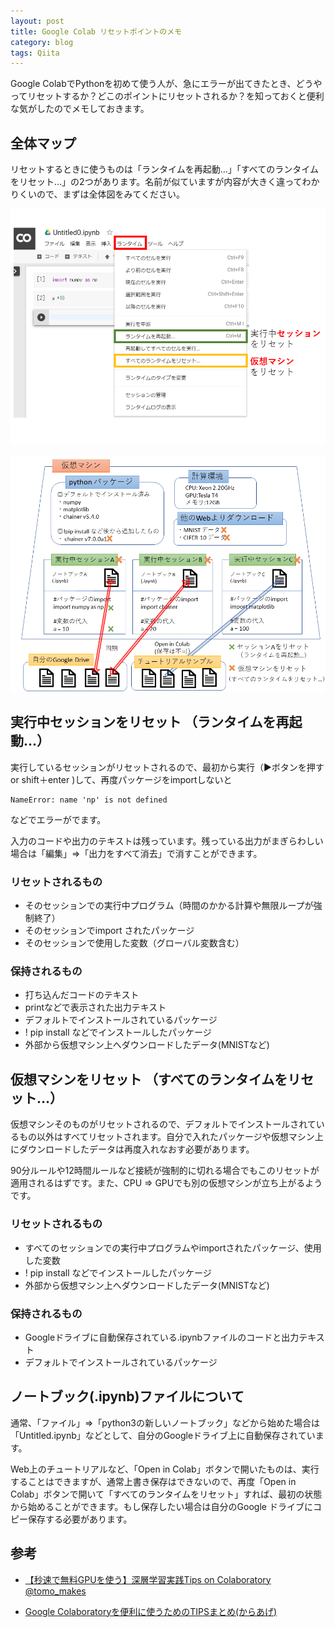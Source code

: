 ```yaml
---
layout: post
title: Google Colab リセットポイントのメモ
category: blog
tags: Qiita
---
```


Google ColabでPythonを初めて使う人が、急にエラーが出てきたとき、どうやってリセットするか？どこのポイントにリセットされるか？を知っておくと便利な気がしたのでメモしておきます。

## 全体マップ

リセットするときに使うものは「ランタイムを再起動…」「すべてのランタイムをリセット…」の2つがあります。名前が似ていますが内容が大きく違ってわかりくいので、まずは全体図をみてください。

![imgae](/images/20190603-1.png)

![imgae](/images/20190603-2.png)

## 実行中セッションをリセット （ランタイムを再起動…）

実行しているセッションがリセットされるので、最初から実行（▶ボタンを押す or shift＋enter )して、再度パッケージをimportしないと

```
NameError: name 'np' is not defined

```
などでエラーがでます。

入力のコードや出力のテキストは残っています。残っている出力がまぎらわしい場合は「編集」⇒「出力をすべて消去」で消すことができます。


### リセットされるもの

* そのセッションでの実行中プログラム（時間のかかる計算や無限ループが強制終了）
* そのセッションでimport されたパッケージ
* そのセッションで使用した変数（グローバル変数含む） 

### 保持されるもの

* 打ち込んだコードのテキスト
* printなどで表示された出力テキスト
* デフォルトでインストールされているパッケージ
* ! pip install などでインストールしたパッケージ
* 外部から仮想マシン上へダウンロードしたデータ(MNISTなど)



## 仮想マシンをリセット （すべてのランタイムをリセット…）

仮想マシンそのものがリセットされるので、デフォルトでインストールされているもの以外はすべてリセットされます。自分で入れたパッケージや仮想マシン上にダウンロードしたデータは再度入れなおす必要があります。

90分ルールや12時間ルールなど接続が強制的に切れる場合でもこのリセットが適用されるはずです。また、CPU ⇒ GPUでも別の仮想マシンが立ち上がるようです。

 ### リセットされるもの

* すべてのセッションでの実行中プログラムやimportされたパッケージ、使用した変数
* ! pip install などでインストールしたパッケージ
* 外部から仮想マシン上へダウンロードしたデータ(MNISTなど) 

### 保持されるもの

* Googleドライブに自動保存されている.ipynbファイルのコードと出力テキスト
* デフォルトでインストールされているパッケージ

## ノートブック(.ipynb)ファイルについて

通常、「ファイル」⇒「python3の新しいノートブック」などから始めた場合は「Untitled.ipynb」などとして、自分のGoogleドライブ上に自動保存されています。

Web上のチュートリアルなど、「Open in Colab」ボタンで開いたものは、実行することはできますが、通常上書き保存はできないので、再度「Open in Colab」ボタンで開いて「すべてのランタイムをリセット」すれば、最初の状態から始めることができます。もし保存したい場合は自分のGoogle ドライブにコピー保存する必要があります。


## 参考

* [【秒速で無料GPUを使う】深層学習実践Tips on Colaboratory @tomo_makes
](https://qiita.com/tomo_makes/items/b3c60b10f7b25a0a5935)

* [Google Colaboratoryを便利に使うためのTIPSまとめ(からあげ)](https://karaage.hatenadiary.jp/entry/2018/12/17/073000)

